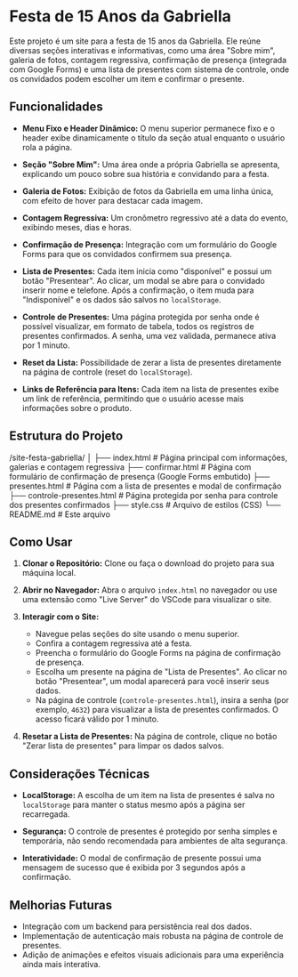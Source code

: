 # Festa de 15 Anos da Gabriella

Este projeto é um site para a festa de 15 anos da Gabriella. Ele reúne diversas seções interativas e informativas, como uma área "Sobre mim", galeria de fotos, contagem regressiva, confirmação de presença (integrada com Google Forms) e uma lista de presentes com sistema de controle, onde os convidados podem escolher um item e confirmar o presente.

## Funcionalidades

- **Menu Fixo e Header Dinâmico:**
  O menu superior permanece fixo e o header exibe dinamicamente o título da seção atual enquanto o usuário rola a página.

- **Seção "Sobre Mim":**
  Uma área onde a própria Gabriella se apresenta, explicando um pouco sobre sua história e convidando para a festa.

- **Galeria de Fotos:**
  Exibição de fotos da Gabriella em uma linha única, com efeito de hover para destacar cada imagem.

- **Contagem Regressiva:**
  Um cronômetro regressivo até a data do evento, exibindo meses, dias e horas.

- **Confirmação de Presença:**
  Integração com um formulário do Google Forms para que os convidados confirmem sua presença.

- **Lista de Presentes:**
  Cada item inicia como "disponível" e possui um botão "Presentear". Ao clicar, um modal se abre para o convidado inserir nome e telefone. Após a confirmação, o item muda para "Indisponível" e os dados são salvos no `localStorage`.

- **Controle de Presentes:**
  Uma página protegida por senha onde é possível visualizar, em formato de tabela, todos os registros de presentes confirmados. A senha, uma vez validada, permanece ativa por 1 minuto.

- **Reset da Lista:**
  Possibilidade de zerar a lista de presentes diretamente na página de controle (reset do `localStorage`).

- **Links de Referência para Itens:**
  Cada item na lista de presentes exibe um link de referência, permitindo que o usuário acesse mais informações sobre o produto.

## Estrutura do Projeto

/site-festa-gabriella/ │ ├── index.html # Página principal com informações, galerias e contagem regressiva ├── confirmar.html # Página com formulário de confirmação de presença (Google Forms embutido) ├── presentes.html # Página com a lista de presentes e modal de confirmação ├── controle-presentes.html # Página protegida por senha para controle dos presentes confirmados ├── style.css # Arquivo de estilos (CSS) └── README.md # Este arquivo

## Como Usar

1. **Clonar o Repositório:**
   Clone ou faça o download do projeto para sua máquina local.

2. **Abrir no Navegador:**
   Abra o arquivo `index.html` no navegador ou use uma extensão como "Live Server" do VSCode para visualizar o site.

3. **Interagir com o Site:**
   - Navegue pelas seções do site usando o menu superior.
   - Confira a contagem regressiva até a festa.
   - Preencha o formulário do Google Forms na página de confirmação de presença.
   - Escolha um presente na página de "Lista de Presentes". Ao clicar no botão "Presentear", um modal aparecerá para você inserir seus dados.
   - Na página de controle (`controle-presentes.html`), insira a senha (por exemplo, `4632`) para visualizar a lista de presentes confirmados. O acesso ficará válido por 1 minuto.

4. **Resetar a Lista de Presentes:**
   Na página de controle, clique no botão "Zerar lista de presentes" para limpar os dados salvos.

## Considerações Técnicas

- **LocalStorage:**
  A escolha de um item na lista de presentes é salva no `localStorage` para manter o status mesmo após a página ser recarregada.

- **Segurança:**
  O controle de presentes é protegido por senha simples e temporária, não sendo recomendada para ambientes de alta segurança.

- **Interatividade:**
  O modal de confirmação de presente possui uma mensagem de sucesso que é exibida por 3 segundos após a confirmação.

## Melhorias Futuras

- Integração com um backend para persistência real dos dados.
- Implementação de autenticação mais robusta na página de controle de presentes.
- Adição de animações e efeitos visuais adicionais para uma experiência ainda mais interativa.